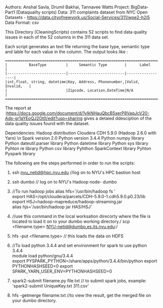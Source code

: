 Authors: Anshal Savla, Drumil Bakhai, Tannavee Watts
Project: BigData-Part1 (Dataquailty scripts)
Data: 311 complaints dataset from NYC Open Datasets -   https://data.cityofnewyork.us/Social-Services/311/wpe2-h2i5
Data Format: csv

This Directory (CleaningScripts) contains 52 scripts to find data quality issues in each of the 52 columns in the 311 data set.

Each script generates an text file returning the base type, semantic type and lable for each value in the column.
The output looks like :

    ===========================================================================
    |          BaseType         |     Semantic Type        |      Label       |
    |---------------------------|--------------------------|------------------|
    |int,float, string, datetime|Key, Address, Phonenumber,|Valid, Invalid,   |
    |                           |Zipcode, Location,DateTime|N/A               |
    ===========================================================================

The report at :https://docs.google.com/document/d/1ylkNHauQbcB5xerP8VaqJcV20-Ads-gr1aYEoQJ2Gt0/edit?usp=sharing gives a detaied ddesciption of the data quality issues found with the dataset.

Dependencies:
Hadoop distribution Cloudera CDH 5.9.0 (Hadoop 2.6.0 with Yarn) \n
Spark version 2.0
Python version 3.4.4
Python numpy library
Python dateutil.parser library
Python datetime library
Python sys library
Pyhton re library
Python csv library
Pyhthon SparkContext library
Pyhton Pyspark library

The following are the steps performed in order to run the scripts:

1. ssh nyu_netid@hpc.nyu.edu       //log on to NYU's HPC bastion host
2. ssh dumbo                       // log on to NYU's Hadoop node- dumbo
3. //To run hadoop jobs
   alias hfs='/usr/bin/hadoop fs '\
   export HAS=/opt/cloudera/parcels/CDH-5.9.0-1.cdh5.9.0.p0.23/lib\
   export HSJ=hadoop-mapreduce/hadoop-streaming.jar\
   alias hjs='/usr/bin/hadoop jar $HAS/$HSJ'

4. //use this command in the local worksation direcorty where the file is located to load it on to your dumbo working directory./
   scp <filename.type> NYU-netid@dumbo.es.its.nyu.edu:/<working directory on dumbo>      
5. hfs -put <filename.type>        // this loads the data on HDFS
6. //To load python 3.4.4 and set environment for spark to use python 3.4.4 \
   module load python/gnu/3.4.4    
   export PYSPARK_PYTHON=/share/apps/python/3.4.4/bin/python
   export PYTHONHASHSEED=0
   export SPARK_YARN_USER_ENV=PYTHONHASHSEED=0  
7. spark2-submit filename.py file.txt   // to submit spark jobs, example: 'spark2-submit UniqueKey.txt 311.csv'
8. hfs -getmerge filename.txt           //to view the result, get the merged file on your dumbo directory.
  
